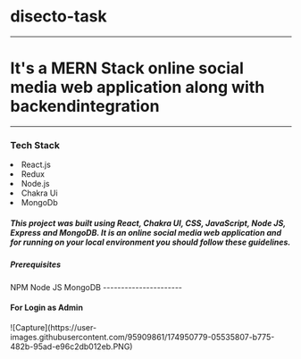 
# disecto-task
------------------------------------------
<h1>It's a MERN Stack online social media web application along with backendintegration</h1>


------------------------------------------
<h3>Tech Stack</h3>
<li>React.js</li>
<li>Redux</li>
<li>Node.js</li>
<li>Chakra Ui</li>
<li>MongoDb</li>


<h5>This project was built using React, Chakra UI, CSS, JavaScript, Node JS, Express and MongoDB. It is an online social media web application and for running on your local environment you should follow these guidelines.</h5>

<h5>Prerequisites</h5>
NPM
Node JS
MongoDB
----------------------
<h4>For Login as Admin </h4>
![Capture](https://user-images.githubusercontent.com/95909861/174950779-05535807-b775-482b-95ad-e96c2db012eb.PNG)






